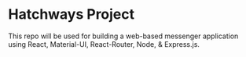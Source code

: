 # Hatchways Project

This repo will be used for building a web-based messenger application using React, Material-UI, React-Router, Node, & Express.js.
